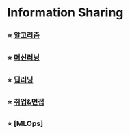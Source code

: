 # Information Sharing

### ⭐ [알고리즘](https://github.com/susooo/Information-Sharing/blob/main/Algorithm/algorithm.md)
### ⭐ [머신러닝](https://github.com/susooo/Information-Sharing/blob/main/MachineLearning/machinelearning.md)
### ⭐ [딥러닝](https://github.com/susooo/Information-Sharing/blob/main/DeepLearning/deep%20learning.md)
### ⭐ [취업&면접](https://github.com/susooo/Information-Sharing/blob/main/Job/job.md)
### ⭐ [MLOps]
